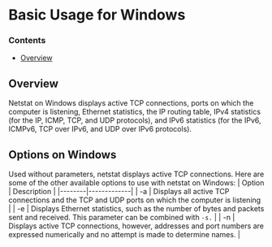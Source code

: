 # Basic Usage for Windows
<!--TOC_START-->
### Contents
- [Overview](#overview)

<!--TOC_END-->
## Overview
Netstat on Windows displays active TCP connections, ports on which the computer is listening, Ethernet statistics, the IP routing table, IPv4 statistics (for the IP, ICMP, TCP, and UDP protocols), and IPv6 statistics (for the IPv6, ICMPv6, TCP over IPv6, and UDP over IPv6 protocols).
## Options on Windows
Used without parameters, netstat displays active TCP connections.
Here are some of the other available options to use with netstat on Windows:
| Option | Description |
|--------|-------------|
| -a      | Displays all active TCP connections and the TCP and UDP ports on which the computer is listening |
| -e      | 	Displays Ethernet statistics, such as the number of bytes and packets sent and received. This parameter can be combined with `-s.` |
| -n      | Displays active TCP connections, however, addresses and port numbers are expressed numerically and no attempt is made to determine names. |

